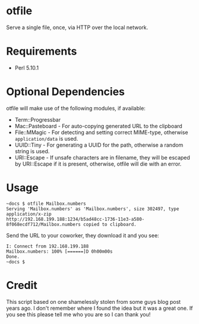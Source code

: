 otfile
======

Serve a single file, once, via HTTP over the local network.

Requirements
====
* Perl 5.10.1


Optional Dependencies
====

otfile will make use of the following modules, if available:

* Term::Progressbar
* Mac::Pasteboard - For auto-copying generated URL to the clipboard
* File::MMagic - For detecting and setting correct MIME-type, otherwise ```application/data``` is used.
* UUID::Tiny - For generating a UUID for the path, otherwise a random string is used.
* URI::Escape - If unsafe characters are in filename, they will be escaped by URI::Escape if it is present, otherwise, otfile will die with an error.

Usage
====

```
~docs $ otfile Mailbox.numbers
Serving 'Mailbox.numbers' as 'Mailbox.numbers', size 302497, type application/x-zip
http://192.168.199.188:1234/b5ad48cc-1736-11e3-a580-8f068ecdf712/Mailbox.numbers copied to clipboard.
```

Send the URL to your coworker, they download it and you see:

```
I: Connect from 192.168.199.188
Mailbox.numbers: 100% [======]D 0h00m00s
Done.
~docs $
```

Credit
====
This script based on one shamelessly stolen from some guys blog post years ago.  I don't remember where I found the idea but it was a great one.  If you see this please tell me who you are so I can thank you!